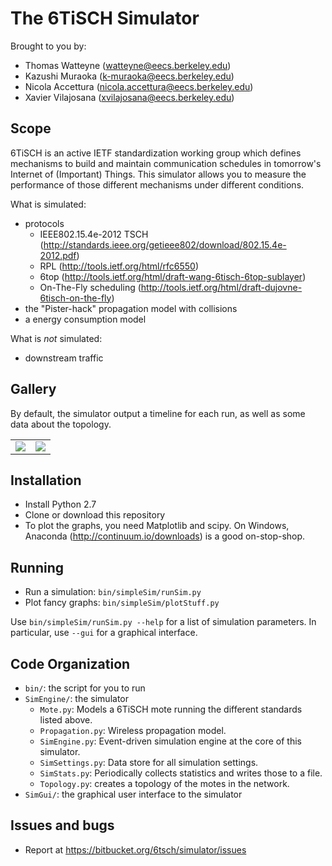 The 6TiSCH Simulator
====================

Brought to you by:

* Thomas Watteyne (watteyne@eecs.berkeley.edu)
* Kazushi Muraoka (k-muraoka@eecs.berkeley.edu)
* Nicola Accettura (nicola.accettura@eecs.berkeley.edu)
* Xavier Vilajosana (xvilajosana@eecs.berkeley.edu)

Scope
-----

6TiSCH is an active IETF standardization working group which defines mechanisms to build and maintain communication schedules in tomorrow's Internet of (Important) Things. This simulator allows you to measure the performance of those different mechanisms under different conditions.

What is simulated:

* protocols
    * IEEE802.15.4e-2012 TSCH (http://standards.ieee.org/getieee802/download/802.15.4e-2012.pdf)
    * RPL (http://tools.ietf.org/html/rfc6550)
    * 6top (http://tools.ietf.org/html/draft-wang-6tisch-6top-sublayer)
    * On-The-Fly scheduling (http://tools.ietf.org/html/draft-dujovne-6tisch-on-the-fly)
* the "Pister-hack" propagation model with collisions
* a energy consumption model

What is *not* simulated:

* downstream traffic

Gallery
-------

By default, the simulator output a timeline for each run, as well as some data about the topology.

|  |  |
|--|--|
| ![](https://bytebucket.org/6tisch/simulator/raw/master/examples/run_0_topology.png) | ![](https://bytebucket.org/6tisch/simulator/raw/master/examples/run_0_timelines.png) |

Installation
------------

* Install Python 2.7
* Clone or download this repository
* To plot the graphs, you need Matplotlib and scipy. On Windows, Anaconda (http://continuum.io/downloads) is a good on-stop-shop.

Running
-------

* Run a simulation: `bin/simpleSim/runSim.py`
* Plot fancy graphs: `bin/simpleSim/plotStuff.py`

Use `bin/simpleSim/runSim.py --help` for a list of simulation parameters. In particular, use `--gui` for a graphical interface.

Code Organization
-----------------

* `bin/`: the script for you to run
* `SimEngine/`: the simulator
    * `Mote.py`: Models a 6TiSCH mote running the different standards listed above.
    * `Propagation.py`: Wireless propagation model.
    * `SimEngine.py`: Event-driven simulation engine at the core of this simulator.
    * `SimSettings.py`: Data store for all simulation settings.
    * `SimStats.py`: Periodically collects statistics and writes those to a file.
    * `Topology.py`: creates a topology of the motes in the network.
* `SimGui/`: the graphical user interface to the simulator

Issues and bugs
---------------

* Report at https://bitbucket.org/6tsch/simulator/issues
